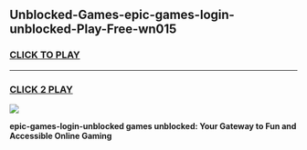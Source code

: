 
## Unblocked-Games-epic-games-login-unblocked-Play-Free-wn015
<h3>
<a href="https://premium76.site?title=epic-games-login-unblocked&ref=15A">CLICK TO PLAY</a></h3>
<hr>

<h3>
<a href="https://premium76.site?title=epic-games-login-unblocked&ref=15A">CLICK 2 PLAY</a>
  
</h3>

<a href="https://premium76.site?title=epic-games-login-unblocked&ref=15A"><img src="https://clearcache.store/games.png"></a>


**epic-games-login-unblocked games unblocked: Your Gateway to Fun and Accessible Online Gaming**

